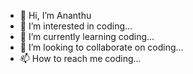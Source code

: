 - 👋 Hi, I’m Ananthu
- 👀 I’m interested in coding...
- 🌱 I’m currently learning coding...
- 💞️ I’m looking to collaborate on coding...
- 📫 How to reach me coding...

<!---
ananthu-rexav/ananthu-rexav is a ✨ special ✨ repository because its `README.md` (this file) appears on your GitHub profile.
You can click the Preview link to take a look at your changes.
--->
